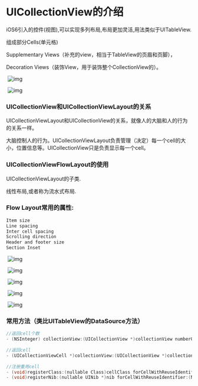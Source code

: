# UICollectionView的介绍

iOS6引入的控件(视图),可以实现多列布局,布局更加灵活,用法类似于UITableView.

组成部分Cells(单元格)

Supplementary Views（补充的view，相当于TableView的页眉和页脚），

Decoration Views（装饰View，用于装饰整个CollectionView的）。

​        ![img](https://uploader.shimo.im/f/l2K91B1QeMhXrmf0.png!thumbnail)      

​        ![img](https://uploader.shimo.im/f/pN2XwnTUgfdGHECb.png!thumbnail)      

### UICollectionView和UICollectionViewLayout的关系

UICollectionViewLayout和UICollectionView的关系，就像人的大脑和人的行为的关系一样。

大脑控制人的行为。UICollectionViewLayout负责管理（决定）每一个cell的大小，位置信息等。UICollectionView只是负责显示每一个cell。

### UICollectionViewFlowLayout的使用

UICollectionViewLayout的子类.

线性布局,或者称为流水式布局.

### Flow Layout常用的属性:

```objective-c
Item size
Line spacing
Inter cell spacing
Scrolling direction
Header and footer size
Section Inset
```

​        ![img](https://uploader.shimo.im/f/04RmFopV0Z0GcB2P.png!thumbnail)      

​        ![img](https://uploader.shimo.im/f/aK9h3y7FhUNn72Qs.png!thumbnail)      

​        ![img](https://uploader.shimo.im/f/rVrQfXslGgLb3H8M.png!thumbnail)      

​        ![img](https://uploader.shimo.im/f/t7czyQvVRhDKOERK.png!thumbnail)      

​        ![img](https://uploader.shimo.im/f/6pSAWqpAthPywEOV.png!thumbnail)      

### 常用方法（类比UITableView的DataSource方法）

```objective-c
//返回cell个数
- (NSInteger) collectionView:(UICollectionView *)collectionView numberOfItemsInSection:(NSInteger)section 
 
//返回cell
- (UICollectionViewCell *)collectionView:(UICollectionView *)collectionView cellForItemAtIndexPath:(NSIndexPath *)indexPath
 
//注册重用cell
- (void)registerClass:(nullable Class)cellClass forCellWithReuseIdentifier:(NSString *)identifier;
- (void)registerNib:(nullable UINib *)nib forCellWithReuseIdentifier:(NSString *)identifier
```


